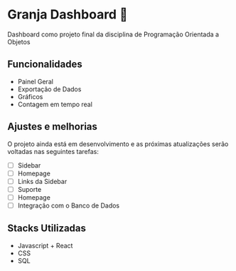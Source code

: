 # Granja Dashboard 🥚

Dashboard como projeto final da disciplina de Programação Orientada a Objetos

## Funcionalidades 
- Painel Geral
- Exportação de Dados
- Gráficos 
- Contagem em tempo real

## Ajustes e melhorias

O projeto ainda está em desenvolvimento e as próximas atualizações serão voltadas nas seguintes tarefas:

- [ ] Sidebar
- [ ] Homepage
- [ ] Links da Sidebar
- [ ] Suporte
- [ ] Homepage
- [ ] Integração com o Banco de Dados

## Stacks Utilizadas
- Javascript + React
- CSS
- SQL
